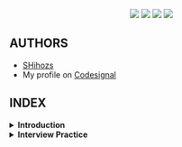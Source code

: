 <p align="center">
<img src="https://img.shields.io/github/commit-activity/y/SHihozs/CodeSignal?style=for-the-badge">
<img src="https://img.shields.io/github/last-commit/SHihozs/CodeSignal?style=for-the-badge&logo=appveyor">
<img src="https://img.shields.io/tokei/lines/github/SHihozs/CodeSignal?style=for-the-badge">
<img src="https://img.shields.io/github/watchers/SHihozs/CodeSignal?style=for-the-badge&color=<red>">
</p>

## AUTHORS
- [SHihozs](https://github.com/SHihozs)
- My profile on [Codesignal](https://app.codesignal.com/profile/shihozs)

## INDEX

<!-- option 
- [**Introduction**](#introduction) -->
 
<details>
 <summary><b> Introduction </b></summary>

### 🌤️ [The Journey Begins](https://github.com/SHihozs/CodeSignal/tree/main/Intro/01%7C%20The%20Journey%20Begins)


| No | Problem                  | Solution                   |
|----| ------------------------ | -------------------------- |
| 01 | add                      | [java](https://github.com/SHihozs/CodeSignal/blob/main/Intro/01%7C%20The%20Journey%20Begins/01%7C%20add.java)|
| 02 | CenturyFromYear          | [java](https://github.com/SHihozs/CodeSignal/blob/main/Intro/01%7C%20The%20Journey%20Begins/02%7C%20centuryFromYear.java) |
| 03 | checkPalindrome          | [java](https://github.com/SHihozs/CodeSignal/blob/main/Intro/01%7C%20The%20Journey%20Begins/03%7C%20checkPalindrome.java) |


### 🌊 [Edge of the Ocean](https://github.com/SHihozs/CodeSignal/tree/main/Intro/02%7C%20Edge%20of%20the%20Ocean)


| No | Problem                  | Solution                   |
|----| ------------------------ | -------------------------- |
| 04 | adjacentElementsProduct  | [java](https://github.com/SHihozs/CodeSignal/blob/main/Intro/02%7C%20Edge%20of%20the%20Ocean/04%7C%20adjacentElementsProduct.java)|
| 05 | shapeArea                | [java](https://github.com/SHihozs/CodeSignal/blob/main/Intro/02%7C%20Edge%20of%20the%20Ocean/05%7C%20shapeArea.java) |
| 06 | Make Array Consecutive 2 | [java](https://github.com/SHihozs/CodeSignal/blob/main/Intro/02%7C%20Edge%20of%20the%20Ocean/06%7C%20Make%20Array%20Consecutive%202.java) |
| 07 | almostIncreasingSequence | [java](https://github.com/SHihozs/CodeSignal/blob/main/Intro/02%7C%20Edge%20of%20the%20Ocean/07%7C%20almostIncreasingSequence.java) |
| 08 | matrixElementsSum        | [java](https://github.com/SHihozs/CodeSignal/blob/main/Intro/02%7C%20Edge%20of%20the%20Ocean/08%7C%20matrixElementsSum.java) |


### ⛵ [Smooth Sailing](https://github.com/SHihozs/CodeSignal/tree/main/Intro/03%7C%20Smooth%20Sailing)


| No | Problem                  | Solution                   |
|----| ------------------------ | -------------------------- |
| 09 | All Longest Strings      | [java](https://github.com/SHihozs/CodeSignal/blob/main/Intro/03%7C%20Smooth%20Sailing/09%7C%20All%20Longest%20Strings.java)|
| 10 | commonCharacterCount     | [java](https://github.com/SHihozs/CodeSignal/blob/main/Intro/03%7C%20Smooth%20Sailing/10%7C%20commonCharacterCount.java) |
| 11 | isLucky                  | [java](https://github.com/SHihozs/CodeSignal/blob/main/Intro/03%7C%20Smooth%20Sailing/11%7C%20isLucky.java) |
| 12 | Sort by Height           | [java](https://github.com/SHihozs/CodeSignal/blob/main/Intro/03%7C%20Smooth%20Sailing/12%7C%20Sort%20by%20Height.java) |
| 13 | reverseInParentheses     | [java](https://github.com/SHihozs/CodeSignal/blob/main/Intro/03%7C%20Smooth%20Sailing/13%7C%20reverseInParentheses.java) |


### ⚓ [Exploring the Waters](https://github.com/SHihozs/CodeSignal/tree/main/Intro/04%7C%20Exploring%20the%20Waters)


| No | Problem                  | Solution                   |
|----| ------------------------ | -------------------------- |
| 14 | alternatingSums          | [java](https://github.com/SHihozs/CodeSignal/blob/main/Intro/04%7C%20Exploring%20the%20Waters/14%7C%20alternatingSums.java)|
| 15 | Add Border               | [java](https://github.com/SHihozs/CodeSignal/blob/main/Intro/04%7C%20Exploring%20the%20Waters/15%7C%20Add%20Border.java) |
| 16 | Are Similar?             | [java](https://github.com/SHihozs/CodeSignal/blob/main/Intro/04%7C%20Exploring%20the%20Waters/16%7C%20Are%20Similar%3F.java) |
| 17 | arrayChange              | [java](https://github.com/SHihozs/CodeSignal/blob/main/Intro/04%7C%20Exploring%20the%20Waters/17%7C%20arrayChange.java) |
| 18 | palindromeRearranging    | [java](https://github.com/SHihozs/CodeSignal/blob/main/Intro/04%7C%20Exploring%20the%20Waters/18%7C%20palindromeRearranging.java) |


### 📚 [Island of Knowledge](https://github.com/SHihozs/CodeSignal/tree/main/Intro/05%7C%20Island%20of%20Knowledge) 


| No | Problem                  | Solution                   |
|----| ------------------------ | -------------------------- |
| 19 | areEquallyStrong         | [java](https://github.com/SHihozs/CodeSignal/blob/main/Intro/05%7C%20Island%20of%20Knowledge/19%7C%20areEquallyStrong.java)|
| 20 | arrayMaximalAdjacentDifference| [java](https://github.com/SHihozs/CodeSignal/blob/main/Intro/05%7C%20Island%20of%20Knowledge/20%7C%20arrayMaximalAdjacentDifference.java)|
| 21 | isIPv4Address            | [java](https://github.com/SHihozs/CodeSignal/blob/main/Intro/05%7C%20Island%20of%20Knowledge/21%7C%20isIPv4Address.java) |
| 22 | avoidObstacles           | [java](https://github.com/SHihozs/CodeSignal/blob/main/Intro/05%7C%20Island%20of%20Knowledge/22%7C%20avoidObstacles.java) |
| 23 | Box Blur                 | [java](https://github.com/SHihozs/CodeSignal/blob/main/Intro/05%7C%20Island%20of%20Knowledge/23%7C%20BoxBlur.java) |
| 24 | Minesweeper              | [java](https://github.com/SHihozs/CodeSignal/blob/main/Intro/05%7C%20Island%20of%20Knowledge/24%7C%20Minesweeper) |


### 🌧️ [Rains of Reason](https://github.com/SHihozs/CodeSignal/tree/main/Intro/06%7C%20Rains%20of%20Reason)


| No | Problem                  | Solution                   |
|----| ------------------------ | -------------------------- |
| 25 | Array Replace            | [java](https://github.com/SHihozs/CodeSignal/blob/main/Intro/06%7C%20Rains%20of%20Reason/25%7C%20Array%20Replace.java)|
| 26 | evenDigitsOnly           | [java](https://github.com/SHihozs/CodeSignal/blob/main/Intro/06%7C%20Rains%20of%20Reason/26%7C%20evenDigitsOnly.java) |
| 27 | variableName             | [java](https://github.com/SHihozs/CodeSignal/blob/main/Intro/06%7C%20Rains%20of%20Reason/27%7C%20variableName.java) |
| 28 | alphabeticShift          | [java](https://github.com/SHihozs/CodeSignal/blob/main/Intro/06%7C%20Rains%20of%20Reason/28%7C%20alphabeticShift.java) |
| 29 | chessBoardCellColor      | [java](https://github.com/SHihozs/CodeSignal/blob/main/Intro/06%7C%20Rains%20of%20Reason/29%7C%20chessBoardCellColor.java) |


### 🌁 [Through the Fog](https://github.com/SHihozs/CodeSignal/tree/main/Intro/07%7C%20Through%20the%20Fog)


| No | Problem                  | Solution                   |
|----| ------------------------ | -------------------------- |
| 30 | Circle of Numbers        | [java](https://github.com/SHihozs/CodeSignal/blob/main/Intro/07%7C%20Through%20the%20Fog/30%7C%20Circle%20of%20Numbers.java)|
| 31 | depositProfit            | [java](https://github.com/SHihozs/CodeSignal/blob/main/Intro/07%7C%20Through%20the%20Fog/31%7C%20depositProfit.java) |
| 32 | absoluteValuesSumMinimization|[java](https://github.com/SHihozs/CodeSignal/blob/main/Intro/07%7C%20Through%20the%20Fog/32%7C%20absoluteValuesSumMinimization.java)|
| 33 | stringsRearrangement     | [java](https://github.com/SHihozs/CodeSignal/blob/main/Intro/07%7C%20Through%20the%20Fog/33%7C%20stringsRearrangement.java) |


### 🤿 [Diving Deeper](https://github.com/SHihozs/CodeSignal/tree/main/Intro/08%7C%20Diving%20Deeper)


| No | Problem                  | Solution                   |
|----| ------------------------ | -------------------------- |
| 34 | extractEachKth           | [java](https://github.com/SHihozs/CodeSignal/blob/main/Intro/08%7C%20Diving%20Deeper/34%7C%20extractEachKth.java)|
| 35 | firstDigit               | [java](https://github.com/SHihozs/CodeSignal/blob/main/Intro/08%7C%20Diving%20Deeper/35%7C%20firstDigit.java) |
| 36 | differentSymbolsNaive    | [java](https://github.com/SHihozs/CodeSignal/blob/main/Intro/08%7C%20Diving%20Deeper/36%7C%20differentSymbolsNaive.java)|
| 37 | arrayMaxConsecutiveSum   | [java](https://github.com/SHihozs/CodeSignal/blob/main/Intro/08%7C%20Diving%20Deeper/37%7C%20arrayMaxConsecutiveSum.java) |


### 🌲 [Dark Wilderness](https://github.com/SHihozs/CodeSignal/tree/main/Intro/09%7C%20Dark%20Wilderness)


| No | Problem                  | Solution                   |
|----| ------------------------ | -------------------------- |
| 38 | growingPlant             | [java](https://github.com/SHihozs/CodeSignal/blob/main/Intro/09%7C%20Dark%20Wilderness/38%7C%20growingPlant.java)|
| 39 | Knapsack Light           | [java](https://github.com/SHihozs/CodeSignal/blob/main/Intro/09%7C%20Dark%20Wilderness/39%7C%20Knapsack%20Light.java) |
| 40 | longestDigitsPrefix      | [java](https://github.com/SHihozs/CodeSignal/blob/main/Intro/09%7C%20Dark%20Wilderness/40%7C%20longestDigitsPrefix.java)|
| 41 | digitDegree              | [java](https://github.com/SHihozs/CodeSignal/blob/main/Intro/09%7C%20Dark%20Wilderness/41%7C%20digitDegree.java) |
| 42 | Bishop and Pawn          | [java](https://github.com/SHihozs/CodeSignal/blob/main/Intro/09%7C%20Dark%20Wilderness/42%7C%20Bishop%20and%20Pawn.java) |


### 🌋 [Eruption of Light](https://github.com/SHihozs/CodeSignal/tree/main/Intro/10%7C%20Eruption%20of%20Light)


| No | Problem                  | Solution                   |
|----| ------------------------ | -------------------------- |
| 43 | isBeautifulString        | [java](https://github.com/SHihozs/CodeSignal/blob/main/Intro/10%7C%20Eruption%20of%20Light/43%7C%20isBeautifulString.java)|
| 44 | Find Email Domain        | [java](https://github.com/SHihozs/CodeSignal/blob/main/Intro/10%7C%20Eruption%20of%20Light/44%7C%20Find%20Email%20Domain.java) |
| 45 | buildPalindrome          | [java](https://github.com/SHihozs/CodeSignal/blob/main/Intro/10%7C%20Eruption%20of%20Light/45%7C%20buildPalindrome.java)|
| 46 | Elections Winners        | [java](https://github.com/SHihozs/CodeSignal/blob/main/Intro/10%7C%20Eruption%20of%20Light/46%7C%20Elections%20Winners.java) |
| 47 | Is MAC48 Address?        | [java](https://github.com/SHihozs/CodeSignal/blob/main/Intro/10%7C%20Eruption%20of%20Light/47%7C%20Is%20MAC48%20Address%3F.java) |


### 🌈 [Rainbow of Clarity](https://github.com/SHihozs/CodeSignal/tree/main/Intro/11%7C%20Rainbow%20of%20Clarity)


| No | Problem                  | Solution                   |
|----| ------------------------ | -------------------------- |
| 48 | isDigit                  | [java](https://github.com/SHihozs/CodeSignal/blob/main/Intro/11%7C%20Rainbow%20of%20Clarity/48%7C%20isDigit.java)|
| 49 | lineEncoding             | [java](https://github.com/SHihozs/CodeSignal/blob/main/Intro/11%7C%20Rainbow%20of%20Clarity/49%7C%20lineEncoding.java) |
| 50 | chessKnight              | [java](https://github.com/SHihozs/CodeSignal/blob/main/Intro/11%7C%20Rainbow%20of%20Clarity/50%7C%20chessKnight)|
| 51 | deleteDigit              | [java](https://github.com/SHihozs/CodeSignal/blob/main/Intro/11%7C%20Rainbow%20of%20Clarity/51%7C%20deleteDigit.java) |


### 🏝️ [Land of Logic](https://github.com/SHihozs/CodeSignal/tree/main/Intro/12%7C%20Land%20of%20Logic)


| No | Problem                  | Solution                   |
|----| ------------------------ | -------------------------- |
| 52 | longestWord              | [java](https://github.com/SHihozs/CodeSignal/blob/main/Intro/12%7C%20Land%20of%20Logic/52%7C%20longestWord.java)|
| 53 | Valid Time               | [java](https://github.com/SHihozs/CodeSignal/blob/main/Intro/12%7C%20Land%20of%20Logic/53%7C%20Valid%20Time.java) |
| 54 | sumUpNumbers             | [java](https://github.com/SHihozs/CodeSignal/blob/main/Intro/12%7C%20Land%20of%20Logic/54%7C%20sumUpNumbers.java)|
| 55 | Different Squares        | [java](https://github.com/SHihozs/CodeSignal/blob/main/Intro/12%7C%20Land%20of%20Logic/55%7C%20DifferentSquares.java) |
| 56 | digitsProduct            | [java](https://github.com/SHihozs/CodeSignal/blob/main/Intro/12%7C%20Land%20of%20Logic/56%7C%20digitsProduct.java)|
| 57 | File Naming              | [java](https://github.com/SHihozs/CodeSignal/blob/main/Intro/12%7C%20Land%20of%20Logic/57%7C%20File%20Naming.java) |
| 58 | messageFromBinaryCode    | [java](https://github.com/SHihozs/CodeSignal/blob/main/Intro/12%7C%20Land%20of%20Logic/58%7C%20messageFromBinaryCode.java)|
| 59 | spiralNumbers            | [java](https://github.com/SHihozs/CodeSignal/blob/main/Intro/12%7C%20Land%20of%20Logic/59%7C%20spiralNumbers.java) |
| 60 | Sudoku                   | [java](https://github.com/SHihozs/CodeSignal/blob/main/Intro/12%7C%20Land%20of%20Logic/60%7C%20Sudoku.java) |

 </details> <!-- Introduction -->
 
 
<details>
 <summary><b> Interview Practice </b></summary>
 
 
 ### 🌤️ [Arrays](https://github.com/SHihozs/CodeSignal/tree/main/InterviewPractice/01%7C%20Arrays)


| No | Problem                  | Solution                   |
|----| ------------------------ | -------------------------- |
| 01 | firstDuplicate           | [java](https://github.com/SHihozs/CodeSignal/blob/main/InterviewPractice/01%7C%20Arrays/01%7C%20firstDuplicate.java)|
| 02 | firstNotRepeatingCharacter | [java](https://github.com/SHihozs/CodeSignal/blob/main/InterviewPractice/01%7C%20Arrays/02%7C%20firstNotRepeatingCharacter.java) |
| 03 | rotateImage              | [java](https://github.com/SHihozs/CodeSignal/blob/main/InterviewPractice/01%7C%20Arrays/03%7C%20rotateImage.java) |
 
 
 ### 🌤️ [Common Techniques Basic](https://github.com/SHihozs/CodeSignal/tree/main/InterviewPractice/08%7C%20common_techniques_basic)


| No | Problem                  | Solution                   |
|----| ------------------------ | -------------------------- |
| 01 | containsDuplicates       | [java](https://github.com/SHihozs/CodeSignal/blob/main/InterviewPractice/08%7C%20common_techniques_basic/01%7C%20containsDuplicates.java)|
| 02 | sumOfTwo                 | [java](https://github.com/SHihozs/CodeSignal/blob/main/InterviewPractice/08%7C%20common_techniques_basic/02%7C%20sumOfTwo.java) |
 
 
 
</details> <!-- Interview Practice -->
